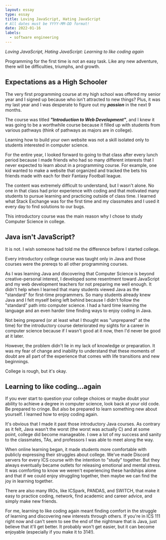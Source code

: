 ```yaml
---
layout: essay
type: essay
title: Loving JavaScript, Hating JavaScript
# All dates must be YYYY-MM-DD format!
date: 2022-01-16
labels:
  - software engineering
---
```


*Loving JavaScript, Hating JavaScript: Learning to like coding again*

Programming for the first time is not an easy task. Like any new adventure, there will be difficulties, triumphs, and growth.

## Expectations as a High Schooler

The very first programming course at my high school was offered my senior year and I signed up because who isn't attracted to new things? Plus, it was my last year and I was desperate to figure out my ***passion*** in the next 9 months.

The course was titled ***"Introduction to Web Development"***, and I knew it was going to be a worthwhile course because it filled up with students from various pathways (think of pathways as majors are in college).

Learning how to build your own website was not a skill isolated only to students interested in computer science.

For the entire year, I looked forward to going to that class after every lunch period because I made friends who had so many different interests that I never expected to learn about in a programming course. For example, one kid wanted to make a website that organized and tracked the bets his friends made with each for their Fantasy Football league.

The content was extremely difficult to understand, but I wasn't alone. No one in that class had prior experience with coding and that motivated many students to pursue learning and practicing outside of class time. I learned what Stack Exchange was for the first time and my classmates and I used it every day to find solutions to our bugs.

This introductory course was the main reason why I chose to study Computer Science in college.

## Java isn't JavaScript?

It is not. I wish someone had told me the difference before I started college.

Every introductory college course was taught only in Java and those courses were the prereqs to all other programming courses.

As I was learning Java and discovering that Computer Science is beyond creative-personal interest, I developed some resentment toward JavaScript and my web development teachers for not preparing me well enough. It didn't help when I learned that many students viewed Java as the "standard" for first-time programmers. So many students already knew Java and I felt myself being left behind because I didn't follow the "standard" path into computer science. I had a hard time learning the language and an even harder time finding ways to enjoy coding in Java.

Not being prepared (or at least what I thought was "unprepared" at the time) for the introductory course deteriorated my sights for a career in computer science because if I wasn't good at it now, then I'd never be good at it later.

However, the problem didn't lie in my lack of knowledge or preparation. It was my fear of change and inability to understand that these moments of doubt are all part of the experience that comes with life transitions and new beginnings.

College is rough, but it's okay.

## Learning to like coding...again

If you ever start to question your college choices or maybe doubt your ability to achieve a degree in computer science, look back at your old code. Be prepared to cringe. But also be prepared to learn something new about yourself. I learned how to enjoy coding again.

It's obvious that I made it past those introductory Java courses. As contrary as it felt, Java wasn't the worst (the worst was actually C) and at some point, college did become manageable. I owe a lot of my success and sanity to the classmates, TAs, and professors I was able to meet along the way. 

When online learning began, it made students more comfortable with publicly expressing their struggles about college. We've made Discord servers for every ICS course with the intention to "study" together. But they always eventually became outlets for releasing emotional and mental stress. It was comforting to know we weren't experiencing these hardships alone and that if we could enjoy struggling together, then maybe we can find the joy in learning together. 

There are also many IROs, like ICSpark, PANDAS, and SWITCH, that make it easy to practice coding, network, find academic and career advice, and simply make new friends.

For me, learning to like coding again meant finding comfort in the struggle of learning and discovering new interests through others. If you're in ICS 111 right now and can't seem to see the end of the nightmare that is Java, just believe that it'll get better. It probably won't get easier, but it can become enjoyable (especially if you make it to 314!).
